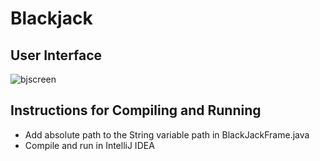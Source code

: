 # Blackjack #

## User Interface ##

![bjscreen](https://cloud.githubusercontent.com/assets/16792248/22189536/b40f0ea0-e0e2-11e6-9bf9-b9c8c7aed936.png)

## Instructions for Compiling and Running ##

* Add absolute path to the String variable path in BlackJackFrame.java
* Compile and run in IntelliJ IDEA


